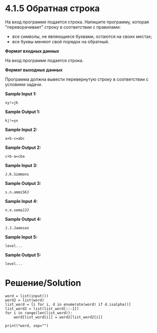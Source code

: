# 4.1.5 Обратная строка
На вход программе подается строка. Напишите программу, которая "переворачивает" строку в соответствии с правилами:

* все символы, не являющиеся буквами, остаются на своих местах;
* все буквы меняют свой порядок на обратный.

**Формат входных данных**

На вход программе подается строка.

**Формат выходных данных**

Программа должна вывести перевернутую строку в соответствии с условием задачи.

**Sample Input 1:**
```
xy!=jk
```
**Sample Output 1:**
```
kj!=yx
```
**Sample Input 2:**
```
a+b-c=abc
```
**Sample Output 2:**
```
c+b-a=cba
```
**Sample Input 3:**
```
J.K.Simmons
```
**Sample Output 3:**
```
s.n.ommiSKJ
```
**Sample Input 4:**
```
n.o.semaJJJ
```
**Sample Output 4:**
```
J.J.Jameson
```
**Sample Input 5:**
```
level...
```
**Sample Output 5:**
```
level...
```
# Решение/Solution

```
word = list(input())
word2 = list(word)
list_word = [i for i, d in enumerate(word) if d.isalpha()]
list_word2 = list(list_word[::-1])
for i in range(len(list_word)):
    word[list_word[i]] = word2[list_word2[i]]

print(*word, sep="")
```
